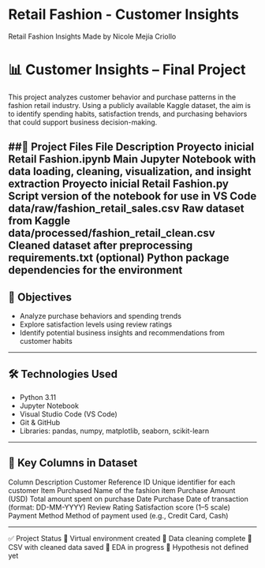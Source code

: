 # Retail Fashion - Customer Insights
Retail Fashion Insights
Made by Nicole Mejía Criollo

# 📊 Customer Insights – Final Project
This project analyzes customer behavior and purchase patterns in the fashion retail industry. Using a publicly available Kaggle dataset, the aim is to identify spending habits, satisfaction trends, and purchasing behaviors that could support business decision-making.

##🧾 Project Files
File	Description
Proyecto inicial Retail Fashion.ipynb	Main Jupyter Notebook with data loading, cleaning, visualization, and insight extraction
Proyecto inicial Retail Fashion.py	Script version of the notebook for use in VS Code
data/raw/fashion_retail_sales.csv	Raw dataset from Kaggle
data/processed/fashion_retail_clean.csv	Cleaned dataset after preprocessing
requirements.txt (optional)	Python package dependencies for the environment
---
## 🧠 Objectives
- Analyze purchase behaviors and spending trends
- Explore satisfaction levels using review ratings
- Identify potential business insights and recommendations from customer habits
---
## 🛠️ Technologies Used
- Python 3.11
- Jupyter Notebook
- Visual Studio Code (VS Code)
- Git & GitHub
- Libraries: pandas, numpy, matplotlib, seaborn, scikit-learn
---
## 📌 Key Columns in Dataset
Column	Description
Customer Reference ID	Unique identifier for each customer
Item Purchased	Name of the fashion item
Purchase Amount (USD)	Total amount spent on purchase
Date Purchase	Date of transaction (format: DD-MM-YYYY)
Review Rating	Satisfaction score (1–5 scale)
Payment Method	Method of payment used (e.g., Credit Card, Cash)

---

✅ Project Status
🔹 Virtual environment created
🔹 Data cleaning complete
🔹 CSV with cleaned data saved
🔸 EDA in progress
🔸 Hypothesis not defined yet

